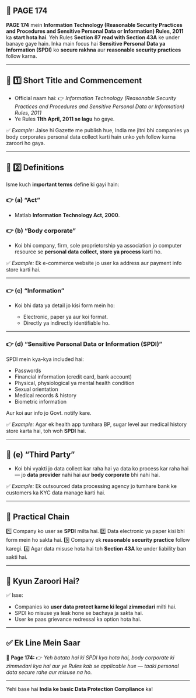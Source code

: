 ## 📄 **PAGE 174**

**PAGE 174** mein **Information Technology (Reasonable Security Practices and Procedures and Sensitive Personal Data or Information) Rules, 2011** ka **start hota hai**.
Yeh Rules **Section 87 read with Section 43A** ke under banaye gaye hain.
Inka main focus hai **Sensitive Personal Data ya Information (SPDI)** ko **secure rakhna** aur **reasonable security practices** follow karna.

---

## 🔹 **1️⃣ Short Title and Commencement**

* Official naam hai:
  👉 *Information Technology (Reasonable Security Practices and Procedures and Sensitive Personal Data or Information) Rules, 2011*
* Ye Rules **11th April, 2011 se lagu** ho gaye.

✅ *Example:* Jaise hi Gazette me publish hue, India me jitni bhi companies ya body corporates personal data collect karti hain unko yeh follow karna zaroori ho gaya.

---

## 🔹 **2️⃣ Definitions**

Isme kuch **important terms** define ki gayi hain:

### 👉 **(a) “Act”**

* Matlab **Information Technology Act, 2000**.

### 👉 **(b) “Body corporate”**

* Koi bhi company, firm, sole proprietorship ya association jo computer resource se **personal data collect, store ya process** karti ho.

✅ *Example:* Ek e-commerce website jo user ka address aur payment info store karti hai.

---

### 👉 **(c) “Information”**

* Koi bhi data ya detail jo kisi form mein ho:

  * Electronic, paper ya aur koi format.
  * Directly ya indirectly identifiable ho.

---

### 👉 **(d) “Sensitive Personal Data or Information (SPDI)”**

SPDI mein kya-kya included hai:

* Passwords
* Financial information (credit card, bank account)
* Physical, physiological ya mental health condition
* Sexual orientation
* Medical records & history
* Biometric information

Aur koi aur info jo Govt. notify kare.

✅ *Example:* Agar ek health app tumhara BP, sugar level aur medical history store karta hai, toh woh **SPDI** hai.

---

## 🔹 **(e) “Third Party”**

* Koi bhi vyakti jo data collect kar raha hai ya data ko process kar raha hai — jo **data provider** nahi hai aur **body corporate** bhi nahi hai.

✅ *Example:* Ek outsourced data processing agency jo tumhare bank ke customers ka KYC data manage karti hai.

---

## 🧩 **Practical Chain**

1️⃣ Company ko user se **SPDI** milta hai.
2️⃣ Data electronic ya paper kisi bhi form mein ho sakta hai.
3️⃣ Company ek **reasonable security practice** follow karegi.
4️⃣ Agar data misuse hota hai toh **Section 43A** ke under liability ban sakti hai.

---

## 🔹 **Kyun Zaroori Hai?**

✅ Isse:

* Companies ko **user data protect karne ki legal zimmedari** milti hai.
* SPDI ko misuse ya leak hone se bachaya ja sakta hai.
* User ke paas grievance redressal ka option hota hai.

---

## ✅ **Ek Line Mein Saar**

📌 **Page 174:**
👉 *Yeh batata hai ki SPDI kya hota hai, body corporate ki zimmedari kya hai aur ye Rules kab se applicable hue — taaki personal data secure rahe aur misuse na ho.*

---

Yehi base hai **India ke basic Data Protection Compliance** ka!
